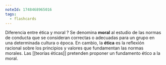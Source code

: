 ```yaml
---
noteId: 1748468965016
tags:
  - flashcards
---
```

Diferencia entre ética y moral
?
Se denomina **moral** al estudio de las normas de conducta que se consideran correctas o adecuadas para un grupo en una determinada cultura o época.
En cambio, la **ética** es la reflexión racional sobre los principios y valores que fundamentan las normas morales. Las [[teorías éticas]] pretenden proponer un fundamento ético a la moral. 
